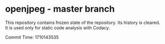 # openjpeg - master branch

This repository contains frozen state of the repository.
Its history is cleared. It is used only for static code
analysis with Codacy.

Commit Time: 1710143535